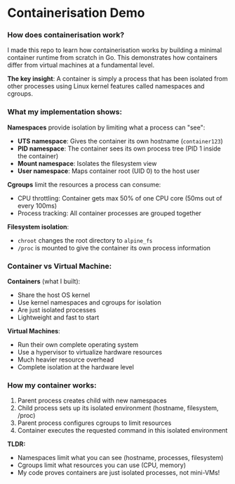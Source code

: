# Containerisation Demo

### How does containerisation work?
I made this repo to learn how containerisation works by building a minimal container runtime from scratch in Go. This demonstrates how containers differ from virtual machines at a fundamental level.

**The key insight**: A container is simply a process that has been isolated from other processes using Linux kernel features called namespaces and cgroups.

### What my implementation shows:

**Namespaces** provide isolation by limiting what a process can "see":
- **UTS namespace**: Gives the container its own hostname (`container123`)
- **PID namespace**: The container sees its own process tree (PID 1 inside the container)
- **Mount namespace**: Isolates the filesystem view
- **User namespace**: Maps container root (UID 0) to the host user

**Cgroups** limit the resources a process can consume:
- CPU throttling: Container gets max 50% of one CPU core (50ms out of every 100ms)
- Process tracking: All container processes are grouped together

**Filesystem isolation**:
- `chroot` changes the root directory to `alpine_fs`
- `/proc` is mounted to give the container its own process information

### Container vs Virtual Machine:

**Containers** (what I built):
- Share the host OS kernel
- Use kernel namespaces and cgroups for isolation
- Are just isolated processes
- Lightweight and fast to start

**Virtual Machines**:
- Run their own complete operating system
- Use a hypervisor to virtualize hardware resources
- Much heavier resource overhead
- Complete isolation at the hardware level

### How my container works:
1. Parent process creates child with new namespaces
2. Child process sets up its isolated environment (hostname, filesystem, /proc)
3. Parent process configures cgroups to limit resources
4. Container executes the requested command in this isolated environment

**TLDR:**
- Namespaces limit what you can see (hostname, processes, filesystem)
- Cgroups limit what resources you can use (CPU, memory)
- My code proves containers are just isolated processes, not mini-VMs!